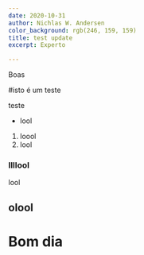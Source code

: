 ```yaml
---
date: 2020-10-31
author: Nichlas W. Andersen
color_background: rgb(246, 159, 159)
title: test update
excerpt: Experto

---
```

Boas 

\#isto é um teste

teste

* lool

1. loool
2. lool

### llllool

lool

## olool

# Bom dia 
